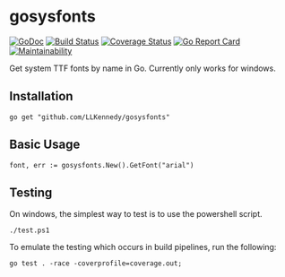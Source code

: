 # gosysfonts

[![GoDoc](https://godoc.org/github.com/LLKennedy/gosysfonts?status.svg)](https://godoc.org/github.com/LLKennedy/gosysfonts)
[![Build Status](https://travis-ci.org/disintegration/imaging.svg?branch=master)](https://travis-ci.org/LLKennedy/gosysfonts)
[![Coverage Status](https://coveralls.io/repos/github/LLKennedy/gosysfonts/badge.svg?branch=master)](https://coveralls.io/github/LLKennedy/gosysfonts?branch=master)
[![Go Report Card](https://goreportcard.com/badge/github.com/LLKennedy/gosysfonts)](https://goreportcard.com/report/github.com/LLKennedy/gosysfonts)
[![Maintainability](https://api.codeclimate.com/v1/badges/29a82683183a66a04110/maintainability)](https://codeclimate.com/github/LLKennedy/gosysfonts/maintainability)

Get system TTF fonts by name in Go. Currently only works for windows.

## Installation
`go get "github.com/LLKennedy/gosysfonts"`

## Basic Usage
```
font, err := gosysfonts.New().GetFont("arial")
```

## Testing
On windows, the simplest way to test is to use the powershell script.

`./test.ps1`

To emulate the testing which occurs in build pipelines, run the following:

`go test . -race -coverprofile=coverage.out;`